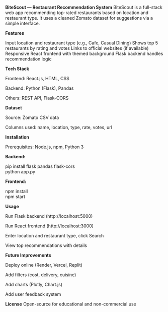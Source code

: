 **BiteScout — Restaurant Recommendation System**
BiteScout is a full-stack web app recommending top-rated restaurants based on location and restaurant type. It uses a cleaned Zomato dataset for suggestions via a simple interface.

**Features**

Input location and restaurant type (e.g., Cafe, Casual Dining)
Shows top 5 restaurants by rating and votes
Links to official websites (if available)
Responsive React frontend with themed background
Flask backend handles recommendation logic

**Tech Stack**


Frontend: React.js, HTML, CSS


Backend: Python (Flask), Pandas


Others: REST API, Flask-CORS


**Dataset**

Source: Zomato CSV data


Columns used: name, location, type, rate, votes, url

**Installation**

Prerequisites: Node.js, npm, Python 3

**Backend:**

pip install flask pandas flask-cors  
python app.py  

**Frontend:**

npm install  
npm start  

**Usage**

Run Flask backend (http://localhost:5000)

Run React frontend (http://localhost:3000)

Enter location and restaurant type, click Search

View top recommendations with details

**Future Improvements**

Deploy online (Render, Vercel, Replit)

Add filters (cost, delivery, cuisine)

Add charts (Plotly, Chart.js)

Add user feedback system

**License**
Open-source for educational and non-commercial use

